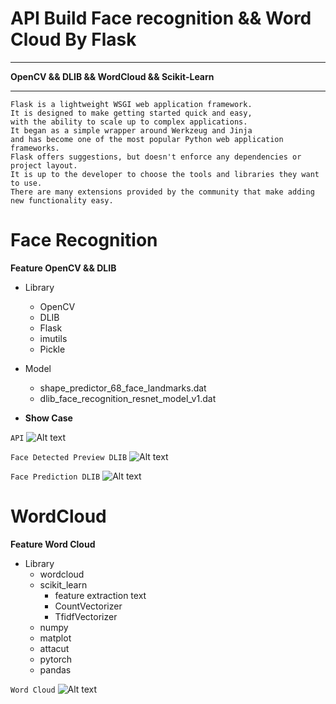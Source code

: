 # API Build Face recognition && Word Cloud By Flask

****
**OpenCV && DLIB && WordCloud && Scikit-Learn**
****
    Flask is a lightweight WSGI web application framework. 
    It is designed to make getting started quick and easy, 
    with the ability to scale up to complex applications. 
    It began as a simple wrapper around Werkzeug and Jinja
    and has become one of the most popular Python web application frameworks.
    Flask offers suggestions, but doesn't enforce any dependencies or project layout. 
    It is up to the developer to choose the tools and libraries they want to use.
    There are many extensions provided by the community that make adding new functionality easy.

# Face Recognition

**Feature OpenCV && DLIB**
  - Library
    - OpenCV
    - DLIB
    - Flask
    - imutils
    - Pickle
  - Model
    - shape_predictor_68_face_landmarks.dat
    - dlib_face_recognition_resnet_model_v1.dat
    
- **Show Case**

`API`
  ![Alt text](https://github.com/watcharap0n/dlib-dc/blob/main/static/github/api.png?raw=true "Title")


`Face Detected Preview DLIB`
  ![Alt text](https://github.com/watcharap0n/dlib-dc/blob/main/static/github/face_preview.png?raw=true "Title")
  
`Face Prediction DLIB`
    ![Alt text](https://github.com/watcharap0n/dlib-dc/blob/main/static/github/face_predict.png?raw=true "Title")

# WordCloud


**Feature Word Cloud**

- Library
    - wordcloud
    - scikit_learn
        - feature extraction text
        - CountVectorizer
        - TfidfVectorizer
    - numpy
    - matplot
    - attacut
    - pytorch
    - pandas
    
`Word Cloud`
![Alt text](https://github.com/watcharap0n/dlib-dc/blob/main/static/github/wordcloud.png?raw=true "Title")
